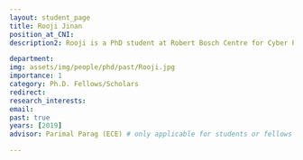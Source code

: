 ```yaml
---
layout: student_page
title: Rooji Jinan
position_at_CNI:
description2: Rooji is a PhD student at Robert Bosch Centre for Cyber Physical Systems, IISc, working under the guidance of Dr. Parimal Parag, Department of Electrical Communication Engineering, IISc. Rooji received her B.Tech. degree in Electronics and Communication and her M.Tech. in Communication Engineering and Signal Processing from Calicut University, Kerala. Prior to joining IISc, she worked as an Assistant Professor at Christ College of Engineering (affiliated to Kalam Technological University), Kerala during 2016-17. Her broad research interests are in applied probability and her current project focuses on design and analysis of efficient distributed storage and computation systems with the goal of achieving low latency.

department:
img: assets/img/people/phd/past/Rooji.jpg
importance: 1
category: Ph.D. Fellows/Scholars
redirect: 
research_interests: 
email: 
past: true
years: [2019]
advisor: Parimal Parag (ECE) # only applicable for students or fellows

---
```



